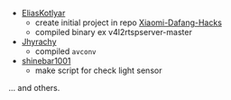 * [EliasKotlyar](https://github.com/EliasKotlyar)
  - create initial project in repo [Xiaomi-Dafang-Hacks](https://github.com/EliasKotlyar/Xiaomi-Dafang-Hacks)
  - compiled binary ex v4l2rtspserver-master
* [Jhyrachy](https://github.com/Jhyrachy)
  - compiled `avconv`
* [shinebar1001](https://github.com/shinebar1001)
  - make script for check light sensor
  
... and others.
